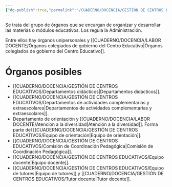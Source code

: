 ```yaml
---
{"dg-publish":true,"permalink":"/CUADERNO/DOCENCIA/GESTIÓN DE CENTROS EDUCATIVOS/Órganos de coordinación docente/"}
---
```


Se trata del grupo de órganos que se encargan de organizar y desarrollar las materias o módulos educativos. Los regula la Administración.

Entre ellos hay órganos unipersonales y [[CUADERNO/DOCENCIA/LABOR DOCENTE/Órganos colegiados de gobierno del Centro Educativo\|Órganos colegiados de gobierno del Centro Educativo]].

# Órganos posibles
- [[CUADERNO/DOCENCIA/GESTIÓN DE CENTROS EDUCATIVOS/Departamentos didácticos\|Departamentos didácticos]].
- [[CUADERNO/DOCENCIA/GESTIÓN DE CENTROS EDUCATIVOS/Departamentos de actividades complementarias y extraescolares\|Departamentos de actividades complementarias y extraescolares]].
- Departamento de orientación y [[CUADERNO/DOCENCIA/LABOR DOCENTE/Atención a la diversidad\|Atención a la diversidad]]. Forma parte del [[CUADERNO/DOCENCIA/GESTIÓN DE CENTROS EDUCATIVOS/Equipo de orientación\|Equipo de orientación]].
- [[CUADERNO/DOCENCIA/GESTIÓN DE CENTROS EDUCATIVOS/Comisión de Coordinación Pedagógica\|Comisión de Coordinación Pedagógica]].
- [[CUADERNO/DOCENCIA/GESTIÓN DE CENTROS EDUCATIVOS/Equipo docente\|Equipo docente]].
- [[CUADERNO/DOCENCIA/GESTIÓN DE CENTROS EDUCATIVOS/Equipo de tutores\|Equipo de tutores]] y [[CUADERNO/DOCENCIA/GESTIÓN DE CENTROS EDUCATIVOS/Tutor docente\|Tutor docente]].
